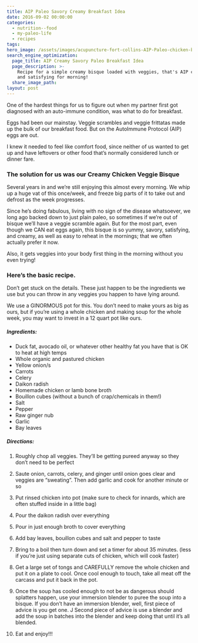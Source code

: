 ```yaml
---
title: AIP Paleo Savory Creamy Breakfast Idea
date: 2016-09-02 00:00:00
categories:
  - nutrition--food
  - my-paleo-life
  - recipes
tags:
hero_image: /assets/images/acupuncture-fort-collins-AIP-Paleo-chicken-bisque.jpg
search_engine_optimization:
  page_title: AIP Creamy Savory Paleo Breakfast Idea
  page_description: >-
    Recipe for a simple creamy bisque loaded with veggies, that's AIP complaint
    and satisfying for morning!
  share_image_path:
layout: post
---
```


One of the hardest things for us to figure out when my partner first got diagnosed with an auto-immune condition, was what to do for breakfast.

Eggs had been our mainstay. Veggie scrambles and veggie frittatas made up the bulk of our breakfast food. But on the AutoImmune Protocol (AIP) eggs are out.  

I knew it needed to feel like comfort food, since neither of us wanted to get up and have leftovers or other food that’s normally considered lunch or dinner fare.

### The solution for us was our Creamy Chicken Veggie Bisque

Several years in and we’re still enjoying this almost every morning. We whip up a huge vat of this once/week, and freeze big parts of it to take out and defrost as the week progresses.

Since he’s doing fabulous, living with no sign of the disease whatsoever, we long ago backed down to just plain paleo, so sometimes if we’re out of bisque we’ll have a veggie scramble again. But for the most part, even though we CAN eat eggs again, this bisque is so yummy, savory, satisfying, and creamy, as well as easy to reheat in the mornings; that we often actually prefer it now.

Also, it gets veggies into your body first thing in the morning without you even trying!

### Here’s the basic recipe.

Don’t get stuck on the details. These just happen to be the ingredients we use but you can throw in any veggies you happen to have lying around.

We use a GINORMOUS pot for this. You don’t need to make yours as big as ours, but if you’re using a whole chicken and making soup for the whole week, you may want to invest in a 12 quart pot like ours.

##### Ingredients:

* Duck fat, avocado oil, or whatever other healthy fat you have that is OK to heat at high temps
* Whole organic and pastured chicken
* Yellow onion/s
* Carrots
* Celery
* Daikon radish
* Homemade chicken or lamb bone broth
* Bouillon cubes (without a bunch of crap/chemicals in them!)
* Salt
* Pepper
* Raw ginger nub
* Garlic
* Bay leaves

##### Directions:

1) Roughly chop all veggies. They’ll be getting pureed anyway so they don’t need to be perfect

2) Saute onion, carrots, celery, and ginger until onion goes clear and veggies are “sweating”. Then add garlic and cook for another minute or so

3) Put rinsed chicken into pot (make sure to check for innards, which are often stuffed inside in a little bag)

4) Pour the daikon radish over everything

5) Pour in just enough broth to cover everything

6) Add bay leaves, bouillon cubes and salt and pepper to taste

7) Bring to a boil then turn down and set a timer for about 35 minutes. (less if you’re just using separate cuts of chicken, which will cook faster)

8) Get a large set of tongs and CAREFULLY remove the whole chicken and put it on a plate to cool. Once cool enough to touch, take all meat off the carcass and put it back in the pot. 

9) Once the soup has cooled enough to not be as dangerous should splatters happen, use your immersion blender to puree the soup into a bisque. If you don’t have an immersion blender, well, first piece of advice is you get one. J Second piece of advice is use a blender and add the soup in batches into the blender and keep doing that until it’s all blended.

10) Eat and enjoy!!!